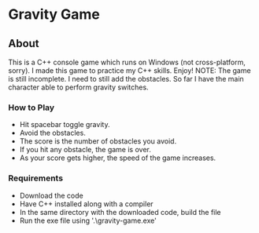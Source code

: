 # Gravity Game

## About
This is a C++ console game which runs on Windows (not cross-platform, sorry).
I made this game to practice my C++ skills. Enjoy!
NOTE: The game is still incomplete. I need to still add the obstacles. So far I have the main character able to perform gravity switches.

### How to Play
- Hit spacebar toggle gravity. 
- Avoid the obstacles.
- The score is the number of obstacles you avoid.
- If you hit any obstacle, the game is over.
- As your score gets higher, the speed of the game increases.

### Requirements
- Download the code
- Have C++ installed along with a compiler
- In the same directory with the downloaded code, build the file 
- Run the exe file using '.\gravity-game.exe'
